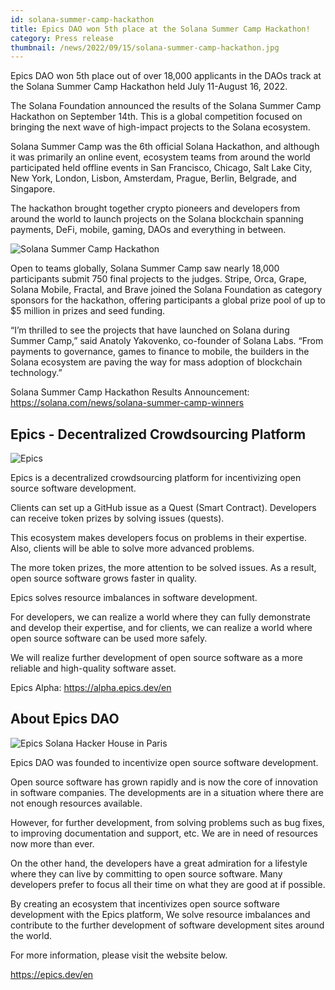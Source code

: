 ```yaml
---
id: solana-summer-camp-hackathon
title: Epics DAO won 5th place at the Solana Summer Camp Hackathon!
category: Press release
thumbnail: /news/2022/09/15/solana-summer-camp-hackathon.jpg
---
```


Epics DAO won 5th place out of over 18,000 applicants in the DAOs track at the
Solana Summer Camp Hackathon held July 11-August 16, 2022.

The Solana Foundation announced the results of the Solana Summer Camp Hackathon
on September 14th. This is a global competition focused on bringing the next
wave of high-impact projects to the Solana ecosystem.

Solana Summer Camp was the 6th official Solana Hackathon, and although it was
primarily an online event, ecosystem teams from around the world participated
held offline events in San Francisco, Chicago, Salt Lake City, New York, London,
Lisbon, Amsterdam, Prague, Berlin, Belgrade, and Singapore.

The hackathon brought together crypto pioneers and developers from around the
world to launch projects on the Solana blockchain spanning payments, DeFi,
mobile, gaming, DAOs and everything in between.

![Solana Summer Camp Hackathon](/news/2022/09/15/solana-summer-camp-image.png)

Open to teams globally, Solana Summer Camp saw nearly 18,000 participants submit
750 final projects to the judges. Stripe, Orca, Grape, Solana Mobile, Fractal,
and Brave joined the Solana Foundation as category sponsors for the hackathon,
offering participants a global prize pool of up to $5 million in prizes and seed
funding.

“I’m thrilled to see the projects that have launched on Solana during Summer
Camp,” said Anatoly Yakovenko, co-founder of Solana Labs. “From payments to
governance, games to finance to mobile, the builders in the Solana ecosystem are
paving the way for mass adoption of blockchain technology.”

Solana Summer Camp Hackathon Results Announcement:
https://solana.com/news/solana-summer-camp-winners

## Epics - Decentralized Crowdsourcing Platform

![Epics](/news/2022/07/19/EpicsBusinessModelEN.png)

Epics is a decentralized crowdsourcing platform for incentivizing open source
software development.

Clients can set up a GitHub issue as a Quest (Smart Contract). Developers can
receive token prizes by solving issues (quests).

This ecosystem makes developers focus on problems in their expertise. Also,
clients will be able to solve more advanced problems.

The more token prizes, the more attention to be solved issues. As a result, open
source software grows faster in quality.

Epics solves resource imbalances in software development.

For developers, we can realize a world where they can fully demonstrate and
develop their expertise, and for clients, we can realize a world where open
source software can be used more safely.

We will realize further development of open source software as a more reliable
and high-quality software asset.

Epics Alpha: https://alpha.epics.dev/en

## About Epics DAO

![Epics Solana Hacker House in Paris](/news/2022/07/19/KawasakiSpeechStage.jpg)

Epics DAO was founded to incentivize open source software development.

Open source software has grown rapidly and is now the core of innovation in
software companies. The developments are in a situation where there are not
enough resources available.

However, for further development, from solving problems such as bug fixes, to
improving documentation and support, etc. We are in need of resources now more
than ever.

On the other hand, the developers have a great admiration for a lifestyle where
they can live by committing to open source software. Many developers prefer to
focus all their time on what they are good at if possible.

By creating an ecosystem that incentivizes open source software development with
the Epics platform, We solve resource imbalances and contribute to the further
development of software development sites around the world.

For more information, please visit the website below.

https://epics.dev/en
